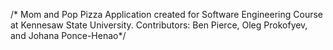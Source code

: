 /* Mom and Pop Pizza Application created for Software Engineering Course at Kennesaw State University.
Contributors: Ben Pierce, Oleg Prokofyev, and Johana Ponce-Henao*/
